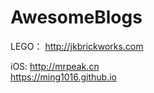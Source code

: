 # AwesomeBlogs

LEGO：
    http://jkbrickworks.com

iOS:
    http://mrpeak.cn  
    https://ming1016.github.io